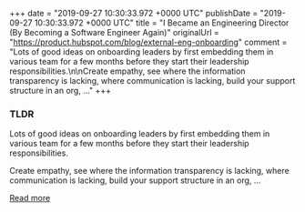 +++
date = "2019-09-27 10:30:33.972 +0000 UTC"
publishDate = "2019-09-27 10:30:33.972 +0000 UTC"
title = "I Became an Engineering Director (By Becoming a Software Engineer Again)"
originalUrl = "https://product.hubspot.com/blog/external-eng-onboarding"
comment = "Lots of good ideas on onboarding leaders by first embedding them in various team for a few months before they start their leadership responsibilities.\n\nCreate empathy, see where the information transparency is lacking, where communication is lacking, build your support structure in an org, ..."
+++

### TLDR

Lots of good ideas on onboarding leaders by first embedding them in various team for a few months before they start their leadership responsibilities.

Create empathy, see where the information transparency is lacking, where communication is lacking, build your support structure in an org, ...

[Read more](https://product.hubspot.com/blog/external-eng-onboarding)
